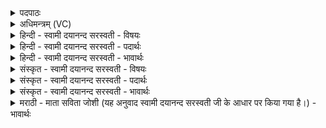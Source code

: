 <details><summary>पदपाठः</summary>

ध्रु॒वा। अ॒सि॒। ध॒रुणा॑। इ॒तः। ज॒ज्ञे॒। प्र॒थ॒मम्। ए॒भ्यः। योनि॑भ्य॒ इति॒ योनि॑ऽभ्यः। अधि॑। जा॒तवे॑दा॒ इति॑ जा॒तवे॑दाः। सः। गा॒य॒त्र्या। त्रि॒ष्टुभा॑। त्रि॒स्तुभेति॑ त्रि॒ऽस्तुभा॑। अ॒नु॒ष्टुभा॑। अ॒नु॒स्तुभेत्य॑नु॒ऽस्तुभा॑। च॒। दे॒वेभ्यः॑। ह॒व्यम्। व॒ह॒तु॒। प्र॒जा॒नन्निति॑ प्रऽजा॒नन्। ३४।
</details>

<details><summary>अधिमन्त्रम् (VC)</summary>

- जातवेदाः देवताः
- गोतम ऋषिः
- भुरिक् त्रिष्टुप्
- धैवतः
</details>

<details><summary>हिन्दी - स्वामी दयानन्द सरस्वती - विषयः</summary>

विद्वान् पुरुषों के समान विदुषी स्त्रियाँ भी उपदेश करें, यह विषय अगले मन्त्र में कहा है ॥
</details>

<details><summary>हिन्दी - स्वामी दयानन्द सरस्वती - पदार्थः</summary>

पदार्थान्वयभाषाः -  हे स्त्रि ! जैसे तू (धरुणा) शुभगुणों का धारण करनेहारी (ध्रुवा) स्थिर (असि) है, जैसे (एभ्यः) इन (योनिभ्यः) कारणों से (सः) वह (जातवेदाः) प्रसिद्ध पदार्थों में विद्यमान वायु (प्रथमम्) पहिले (अधिजज्ञे) अधिकता से प्रकट होता है, वैसे (इतः) इस कर्म के अनुष्ठान से सर्वोपरि प्रसिद्ध हूजिये। जैसे तेरा पति (गायत्र्या) गायत्री (त्रिष्टुभा) त्रिष्टुप् (च) और (अनुष्टुभा) अनुष्टुप् मन्त्र से सिद्ध हुई विद्या से (प्रजानन्) बुद्धिमान् होकर (देवेभ्यः) अच्छे गुणों वा विद्वानों से (हव्यम्) देने-लेने योग्य विज्ञान (वहतु) प्राप्त होवे, वैसे इस विद्या से बुद्धिमती हो के आप स्त्री लोगों से ब्रह्मचारिणी कन्या विज्ञान को प्राप्त होवें ॥३४ ॥
</details>

<details><summary>हिन्दी - स्वामी दयानन्द सरस्वती - भावार्थः</summary>

भावार्थभाषाः -  मनुष्य जगत् में ईश्वर की सृष्टि के कामों के निमित्तों को जान विद्वान् होकर जैसे पुरुषों को शास्त्रों का उपदेश करते हैं, वैसे ही स्त्रियों को भी चाहिये कि इन सृष्टिक्रम के निमित्तों को जान के स्त्रियों को वेदार्थसारोपदेशों को करें ॥३४ ॥
</details>

<details><summary>संस्कृत - स्वामी दयानन्द सरस्वती - विषयः</summary>

विद्वद्वत् स्त्रीभिरप्युपदेष्टव्यमित्याह ॥
</details>

<details><summary>संस्कृत - स्वामी दयानन्द सरस्वती - पदार्थः</summary>

पदार्थान्वयभाषाः -  हे स्त्रि ! यथा त्वं धरुणा ध्रुवासि, यथैभ्यो योनिभ्यः स जातवेदाः प्रथममधिजज्ञे तथेतोऽधिजायस्व। यथा स तव पतिर्गायत्र्या त्रिष्टुभानुष्टुभा च प्रजानन् देवेभ्यो हव्यं वहतु, तथैतया प्रजानन्ती ब्रह्मचारिणी कन्या भवन्तीभ्यः स्त्रीभ्यो विज्ञानं प्राप्नोतु ॥३४ ॥
</details>

<details><summary>संस्कृत - स्वामी दयानन्द सरस्वती - भावार्थः</summary>

भावार्थभाषाः -  मनुष्या जगदीश्वरसृष्टिक्रमनिमित्तानि विदित्वा विद्वांसो भूत्वा यथा पुरुषेभ्यः शास्त्रोपदेशान् कुर्वन्ति, तथैव स्त्रियोऽप्येतानि विदित्वा स्त्रीभ्यो वेदार्थनिष्कर्षोपदेशान् कुर्वन्तु ॥३४ ॥
</details>

<details><summary>मराठी - माता सविता जोशी (यह अनुवाद स्वामी दयानन्द सरस्वती जी के आधार पर किया गया है।) - भावार्थः</summary>

भावार्थभाषाः -  माणसांनी या जगात ईश्वराच्या सृष्टिकार्याचे निमित्त जाणावे व विद्वान व्हावे. पुरुषांना जसा शास्त्रांचा उपदेश केला जातो तसा स्त्रियांनाही करावा. या सृष्टिक्रमाचे निमित्त जाणून स्त्रियांना वेदाचा अर्थ समजावून सांगावा.
</details>